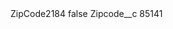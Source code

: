 <?xml version="1.0" encoding="UTF-8"?>
<CustomMetadata xmlns="http://soap.sforce.com/2006/04/metadata" xmlns:xsi="http://www.w3.org/2001/XMLSchema-instance" xmlns:xsd="http://www.w3.org/2001/XMLSchema">
    <label>ZipCode2184</label>
    <protected>false</protected>
    <values>
        <field>Zipcode__c</field>
        <value xsi:type="xsd:string">85141</value>
    </values>
</CustomMetadata>
